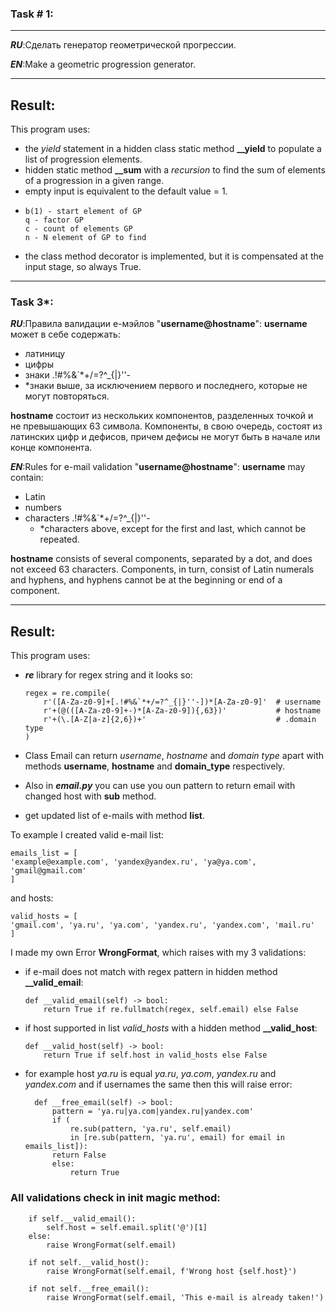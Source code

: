 ### Task # 1:

---
***RU***:Сделать генератор геометрической прогрессии.

***EN***:Make a geometric progression generator.

---
## Result:
This program uses:
- the _yield_ statement in a hidden class static method **__yield** to populate a list of progression elements.
- hidden static method **__sum** with a _recursion_ to find the sum of elements of a progression in a given range.
- empty input is equivalent to the default value = 1.
-     b(1) - start element of GP
      q - factor GP
      c - count of elements GP
      n - N element of GP to find
- the class method decorator is implemented, but it is compensated at the input stage, so always True.
---
### Task 3*:
_**RU**_:Правила валидации е-мэйлов "**username@hostname**":
**username** может в себе содержать:
- латиницу
- цифры
- знаки .!#%&`*+/=?^_{|}''-
- *знаки выше, за исключением первого и последнего, которые не могут повторяться.

**hostname** состоит из нескольких компонентов, разделенных точкой и не превышающих 63 символа. Компоненты, в свою очередь, состоят из латинских цифр и дефисов, причем дефисы не могут быть в начале или конце компонента.

_**EN**_:Rules for e-mail validation "**username@hostname**":
**username** may contain:
- Latin
- numbers
- characters .!#%&`*+/=?^_{|}''-
  - *characters above, except for the first and last, which cannot be repeated.

**hostname** consists of several components, separated by a dot, and does not exceed 63 characters. Components, in turn, consist of Latin numerals and hyphens, and hyphens cannot be at the beginning or end of a component.

---
## Result:
This program uses:
-  _**re**_ library for regex string and it looks so:

       regex = re.compile(
           r'([A-Za-z0-9]+[.!#%&`*+/=?^_{|}''-])*[A-Za-z0-9]'  # username
           r'+(@(([A-Za-z0-9]+-)*[A-Za-z0-9]){,63})'           # hostname
           r'+(\.[A-Z|a-z]{2,6})+'                             # .domain type
       )

- Class Email can return _username_, _hostname_ and _domain type_ apart with methods **username**, **hostname** and **domain_type** respectively. 
- Also in **_email.py_** you can use you oun pattern to return email with changed host with **sub** method.
- get updated list of e-mails with method **list**.

To example I created valid e-mail list:
    
    emails_list = [
    'example@example.com', 'yandex@yandex.ru', 'ya@ya.com', 'gmail@gmail.com'
    ]
and hosts:

    valid_hosts = [
    'gmail.com', 'ya.ru', 'ya.com', 'yandex.ru', 'yandex.com', 'mail.ru'
    ]
I made my own Error **WrongFormat**, which raises with my 3 validations:
- if e-mail does not match with regex pattern in hidden method **__valid_email**:
     
      def __valid_email(self) -> bool:
          return True if re.fullmatch(regex, self.email) else False
- if host supported in list _valid_hosts_ with a hidden method **__valid_host**:

      def __valid_host(self) -> bool:
          return True if self.host in valid_hosts else False
- for example host _ya.ru_ is equal _ya.ru_, _ya.com_, _yandex.ru_ and _yandex.com_ and if usernames the same then this will raise error:

        def __free_email(self) -> bool:
            pattern = 'ya.ru|ya.com|yandex.ru|yandex.com'
            if (
                re.sub(pattern, 'ya.ru', self.email)
                in [re.sub(pattern, 'ya.ru', email) for email in emails_list]):
            return False
            else:
                return True
### All validations check in **init** magic method:


        if self.__valid_email():
            self.host = self.email.split('@')[1]
        else:
            raise WrongFormat(self.email)

        if not self.__valid_host():
            raise WrongFormat(self.email, f'Wrong host {self.host}')

        if not self.__free_email():
            raise WrongFormat(self.email, 'This e-mail is already taken!')